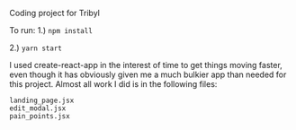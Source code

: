 Coding project for Tribyl

To run:
1.) ```npm install```

2.) ```yarn start```

I used create-react-app in the interest of time to get things moving faster, even though it has obviously given me a much bulkier app than needed for this project. Almost all work I did is in the following files:
```
landing_page.jsx
edit_modal.jsx
pain_points.jsx
```
